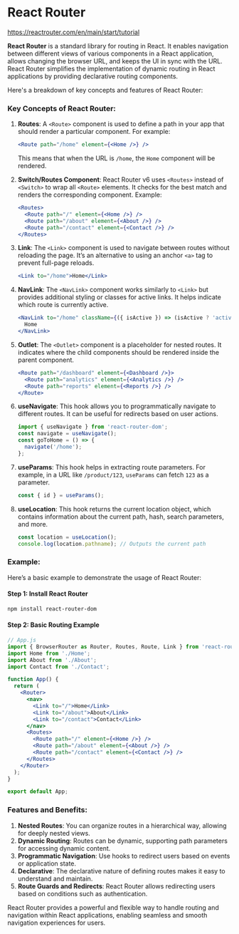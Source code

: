 # **React Router**
https://reactrouter.com/en/main/start/tutorial

**React Router** is a standard library for routing in React. It enables navigation between different views of various components in a React application, allows changing the browser URL, and keeps the UI in sync with the URL. React Router simplifies the implementation of dynamic routing in React applications by providing declarative routing components.

Here's a breakdown of key concepts and features of React Router:

### Key Concepts of React Router:

1. **Routes**: A `<Route>` component is used to define a path in your app that should render a particular component. For example:
   ```jsx
   <Route path="/home" element={<Home />} />
   ```
   This means that when the URL is `/home`, the `Home` component will be rendered.

2. **Switch/Routes Component**: React Router v6 uses `<Routes>` instead of `<Switch>` to wrap all `<Route>` elements. It checks for the best match and renders the corresponding component. Example:
   ```jsx
   <Routes>
     <Route path="/" element={<Home />} />
     <Route path="/about" element={<About />} />
     <Route path="/contact" element={<Contact />} />
   </Routes>
   ```

3. **Link**: The `<Link>` component is used to navigate between routes without reloading the page. It’s an alternative to using an anchor `<a>` tag to prevent full-page reloads.
   ```jsx
   <Link to="/home">Home</Link>
   ```

4. **NavLink**: The `<NavLink>` component works similarly to `<Link>` but provides additional styling or classes for active links. It helps indicate which route is currently active.
   ```jsx
   <NavLink to="/home" className={({ isActive }) => (isActive ? 'active-link' : '')}>
     Home
   </NavLink>
   ```

5. **Outlet**: The `<Outlet>` component is a placeholder for nested routes. It indicates where the child components should be rendered inside the parent component.
   ```jsx
   <Route path="/dashboard" element={<Dashboard />}>
     <Route path="analytics" element={<Analytics />} />
     <Route path="reports" element={<Reports />} />
   </Route>
   ```

6. **useNavigate**: This hook allows you to programmatically navigate to different routes. It can be useful for redirects based on user actions.
   ```jsx
   import { useNavigate } from 'react-router-dom';
   const navigate = useNavigate();
   const goToHome = () => {
     navigate('/home');
   };
   ```

7. **useParams**: This hook helps in extracting route parameters. For example, in a URL like `/product/123`, `useParams` can fetch `123` as a parameter.
   ```jsx
   const { id } = useParams();
   ```

8. **useLocation**: This hook returns the current location object, which contains information about the current path, hash, search parameters, and more.
   ```jsx
   const location = useLocation();
   console.log(location.pathname); // Outputs the current path
   ```

### Example:

Here’s a basic example to demonstrate the usage of React Router:

#### Step 1: Install React Router
```bash
npm install react-router-dom
```

#### Step 2: Basic Routing Example
```jsx
// App.js
import { BrowserRouter as Router, Routes, Route, Link } from 'react-router-dom';
import Home from './Home';
import About from './About';
import Contact from './Contact';

function App() {
  return (
    <Router>
      <nav>
        <Link to="/">Home</Link>
        <Link to="/about">About</Link>
        <Link to="/contact">Contact</Link>
      </nav>
      <Routes>
        <Route path="/" element={<Home />} />
        <Route path="/about" element={<About />} />
        <Route path="/contact" element={<Contact />} />
      </Routes>
    </Router>
  );
}

export default App;
```

### Features and Benefits:

1. **Nested Routes**: You can organize routes in a hierarchical way, allowing for deeply nested views.
2. **Dynamic Routing**: Routes can be dynamic, supporting path parameters for accessing dynamic content.
3. **Programmatic Navigation**: Use hooks to redirect users based on events or application state.
4. **Declarative**: The declarative nature of defining routes makes it easy to understand and maintain.
5. **Route Guards and Redirects**: React Router allows redirecting users based on conditions such as authentication.

React Router provides a powerful and flexible way to handle routing and navigation within React applications, enabling seamless and smooth navigation experiences for users.